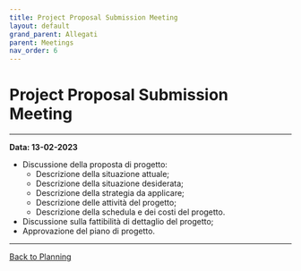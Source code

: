 ```yaml
---
title: Project Proposal Submission Meeting
layout: default
grand_parent: Allegati
parent: Meetings
nav_order: 6
---
```


# Project Proposal Submission Meeting

---

**Data: 13-02-2023**

- Discussione della proposta di progetto:
  - Descrizione della situazione attuale;
  - Descrizione della situazione desiderata;
  - Descrizione della strategia da applicare;
  - Descrizione delle attività del progetto;
  - Descrizione della schedula e dei costi del progetto.
- Discussione sulla fattibilità di dettaglio del progetto;
- Approvazione del piano di progetto.

---

[Back to Planning](/pm/2-planning#project-proposal-submission-meeting)